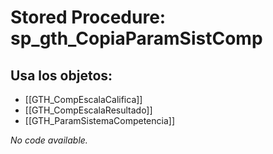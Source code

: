 # Stored Procedure: sp_gth_CopiaParamSistComp

## Usa los objetos:
- [[GTH_CompEscalaCalifica]]
- [[GTH_CompEscalaResultado]]
- [[GTH_ParamSistemaCompetencia]]

*No code available.*
